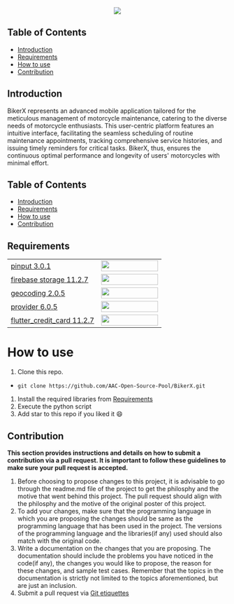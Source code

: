 <div align="center">
 <img src="https://imgur.com/ZrFwZhg.png">
</div>

## Table of Contents
- [Introduction](#introduction) <br>
- [Requirements](#requirements) <br>
- [How to use](#installation-and-usage) <br>
- [Contribution](#contribution)

## Introduction 
BikerX represents an advanced mobile application tailored for the meticulous management of motorcycle maintenance, catering to the diverse needs of motorcycle enthusiasts. This user-centric platform features an intuitive interface, facilitating the seamless scheduling of routine maintenance appointments, tracking comprehensive service histories, and issuing timely reminders for critical tasks. BikerX, thus, ensures the continuous optimal performance and longevity of users' motorcycles with minimal effort.

## Table of Contents
- [Introduction](#introduction) <br>
- [Requirements](#requirements) <br>
- [How to use](#installation-and-usage) <br>
- [Contribution](#contribution)
  
## Requirements
|||
|--|--|
|[pinput 3.0.1](https://pub.dev/packages/pinput)|<img src="https://imgur.com/68Q9X2h.png" width="130px" height="25px"></a><br>|
|[firebase storage 11.2.7](https://firebase.google.com/docs/storage)|<img src="https://imgur.com/9ZXPj2Q.png" width="130px" height="25px"></a><br>|
|[geocoding 2.0.5](https://pub.dev/packages/geocoding)|<img src="https://imgur.com/Amcsd6l.png" width="130px" height="25px"></a><br>|
|[provider 6.0.5](https://pub.dev/packages/provider)|<img src="https://imgur.com/yMvnYDA.png" width="130px" height="25px"></a><br>|
|[flutter_credit_card 11.2.7](https://pub.dev/packages/flutter_credit_card)|<img src="https://imgur.com/Vldhexn.png" width="130px" height="25px"></a><br>|

# How to use
1. Clone this repo. <br>
-  ```terminal
   git clone https://github.com/AAC-Open-Source-Pool/BikerX.git
   ```

1. Install the required libraries from [Requirements](#requirements) <br>
1. Execute the python script <br>
1. Add star to this repo if you liked it 😄


## Contribution 
**This section provides instructions and details on how to submit a contribution via a pull request. It is important to follow these guidelines to make sure your pull request is accepted.**
1. Before choosing to propose changes to this project, it is advisable to go through the readme.md file of the project to get the philosphy and the motive that went behind this project. The pull request should align with the philosphy and the motive of the original poster of this project.
2. To add your changes, make sure that the programming language in which you are proposing the changes should be same as the programming language that has been used in the project. The versions of the programming language and the libraries(if any) used should also match with the original code.
3. Write a documentation on the changes that you are proposing. The documentation should include the problems you have noticed in the code(if any), the changes you would like to propose, the reason for these changes, and sample test cases. Remember that the topics in the documentation is strictly not limited to the topics aforementioned, but are just an inclusion.
4. Submit a pull request via [Git etiquettes](https://gist.github.com/mikepea/863f63d6e37281e329f8) 
